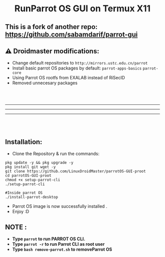 
<h1 align="center"><b>RunParrot OS GUI on Termux X11</b></h1>

## This is a fork of another repo: https://github.com/sabamdarif/parrot-gui

## ⚠️ Droidmaster modifications: 
* Change default repositories to `http://mirrors.ustc.edu.cn/parrot`
* Install basic parrot OS packages by default: `parrot-apps-basics` `parrot-core`
* Using Parrot OS rootfs from EXALAB instead of RiSecID
* Removed unnecesary packages

<br>
<br>

---
---
---

<br>
<br>

## Installation:

* Clone the Repository & run the commands: 
```
pkg update -y && pkg upgrade -y
pkg install git wget -y
git clone https://github.com/LinuxDroidMaster/parrotOS-GUI-proot
cd parrotOS-GUI-proot
chmod +x setup-parrot-cli
./setup-parrot-cli
```
```
#Inside parrot OS
./install-parrot-desktop
```

- Parrot OS image is now successfully installed .
- Enjoy :D

## NOTE :

- **Type `parrot` to run PARROT OS CLI.**
- **Type `parrot -r` to run Parrot CLI as root user**
- **Type `bash remove-parrot.sh` to removeParrot OS**

